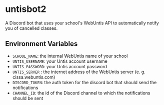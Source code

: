# untisbot2

A Discord bot that uses your school's WebUntis API to automatically notify you of cancelled classes.

## Environment Variables

- `SCHOOL_NAME`: the internal WebUntis name of your school
- `UNTIS_USERNAME`: your Untis account username
- `UNTIS_PASSWORD`: your Untis account password
- `UNTIS_SERVER` : the internet address of the WebUntis server (e. g. cissa.webuntis.com)
- `DISCORD_TOKEN`: the auth token for the discord bot that should send the notifications
- `CHANNEL_ID`: the id of the Discord channel to which the notifications should be sent
